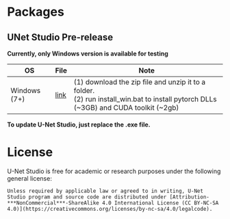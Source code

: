 
# Packages

## UNet Studio Pre-release

**Currently, only Windows version is available for testing**

| OS      | File     | Note      |
|---------|----------|-----------|
|  Windows (7+)  |  [link](https://www.dropbox.com/s/ojvkei8tvgrtz9j/unet_studio_win.zip?dl=0) | (1) download the zip file and unzip it to a folder. <br> (2) run install_win.bat to install pytorch DLLs (~3GB) and CUDA toolkit (~2gb)|

**To update U-Net Studio, just replace the .exe file.**

# License

U-Net Studio is free for academic or research purposes under the following general license:

```
Unless required by applicable law or agreed to in writing, U-Net Studio program and source code are distributed under [Attribution-***NonCommercial***-ShareAlike 4.0 International License (CC BY-NC-SA 4.0)](https://creativecommons.org/licenses/by-nc-sa/4.0/legalcode). 
```
